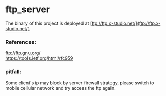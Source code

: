 # ftp_server

The binary of this project is deployed at [ftp://ftp.x-studio.net/](ftp://ftp.x-studio.net/)
  
### References:  
ftp://ftp.gnu.org/  
https://tools.ietf.org/html/rfc959  

### pitfall:  
Some client's ip may block by server firewall strategy, please switch to mobile cellular network and try access the ftp again.
